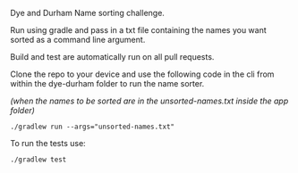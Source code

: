 Dye and Durham Name sorting challenge.

Run using gradle and pass in a txt file containing the names you want sorted as a command line argument.

Build and test are automatically run on all pull requests.

Clone the repo to your device and use the following code in the cli from within the dye-durham folder to run the name sorter.

<i>(when the names to be sorted are in the unsorted-names.txt inside the app folder)</i>

`./gradlew run --args="unsorted-names.txt"`

To run the tests use: 

`./gradlew test`
